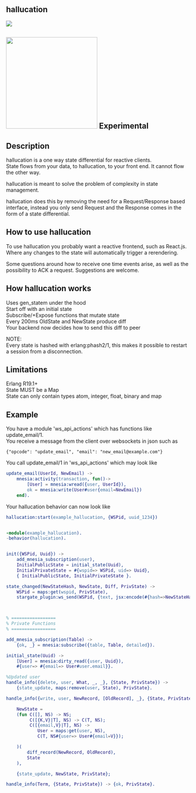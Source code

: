 ## hallucation
<img src="http://i.imgur.com/iTk2iiL.png" />

## <img src="http://i.imgur.com/cNoYlvo.png" width="250" height="250" /> Experimental

## Description

hallucation is a one way state differential for reactive clients.  
State flows from your data, to hallucation, to your front end. 
It cannot flow the other way.  
  
hallucation is meant to solve the problem of complexity in state management.  
  
hallucation does this by removing the need for a Request/Response based interface,
instead you only send Request and the Response comes in the form of a state differential.

## How to use hallucation

To use hallucation you probably want a reactive frontend, such as React.js.  Where
any changes to the state will automatically trigger a rerendering.  
  
Some questions around how to receive one time events arise, as well as the possibility to ACK a request.  Suggestions are welcome.

## How hallucation works

Uses gen_statem under the hood  
Start off with an initial state  
Subscribe/+Expose functions that mutate state  
Every 200ms OldState and NewState produce diff  
Your backend now decides how to send this diff to peer  

NOTE:  
Every state is hashed with erlang:phash2/1, this makes it possible to restart
a session from a disconnection.

## Limitations

Erlang R19.1+  
State MUST be a Map  
State can only contain types atom, integer, float, binary and map  

## Example

You have a module 'ws_api_actions' which has functions like update_email/1.  
You receive a message from the client over websockets in json such as  
```
{"opcode": "update_email", "email": "new_email@example.com"}
```

You call update_email/1 in 'ws_api_actions' which may look like  
```erlang
update_email(UserId, NewEmail) ->
    mnesia:activity(transaction, fun()-> 
        [User] = mnesia:wread({user, UserId}), 
        ok = mnesia:write(User#user{email=NewEmail}) 
    end).
```

Your hallucation behavior can now look like  


```erlang
hallucation:start(example_hallucation, {WSPid, uuid_1234})


-module(example_hallucation).
-behavior(hallucation).


init({WSPid, Uuid}) ->
    add_mnesia_subscription(user),
    InitialPublicState = initial_state(Uuid),
    InitialPrivateState = #{wspid=> WSPid, uid=> Uuid},
    { InitialPublicState, InitialPrivateState }.

state_changed(NewStateHash, NewState, Diff, PrivState) ->
    WSPid = maps:get(wspid, PrivState),
    stargate_plugin:ws_send(WSPid, {text, jsx:encode(#{hash=>NewStateHash, diff=>Diff})}).



% =================
% Private Functions
% =================

add_mnesia_subscription(Table) -> 
    {ok, _} = mnesia:subscribe({table, Table, detailed}).

initial_state(Uuid) ->
    [User] = mnesia:dirty_read({user, Uuid}),
    #{user=> #{email=> User#user.email}}.

%Updated user
handle_info({delete, user, What, _, _}, {State, PrivState}) ->
    {state_update, maps:remove(user, State), PrivState}.

handle_info({write, user, NewRecord, [OldRecord], _}, {State, PrivState}) ->

    NewState =
    (fun C([], NS) -> NS;
         C([{K,V}|T], NS) -> C(T, NS);
         C([{email,V}|T], NS) ->
            User = maps:get(user, NS),
            C(T, NS#{user=> User#{email=V}});

    )(
        diff_record(NewRecord, OldRecord), 
        State
    ),

    {state_update, NewState, PrivState};

handle_info(Term, {State, PrivState}) -> {ok, PrivState}.
```
